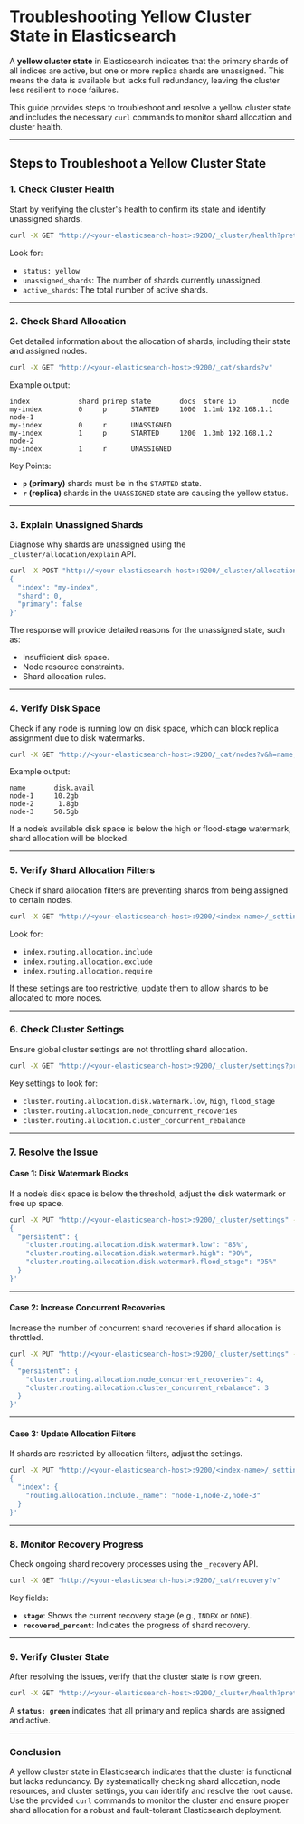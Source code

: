 # Troubleshooting Yellow Cluster State in Elasticsearch

A **yellow cluster state** in Elasticsearch indicates that the primary shards of all indices are active, but one or more
replica shards are unassigned. This means the data is available but lacks full redundancy, leaving the cluster less
resilient to node failures.

This guide provides steps to troubleshoot and resolve a yellow cluster state and includes the necessary `curl` commands
to monitor shard allocation and cluster health.

---

## Steps to Troubleshoot a Yellow Cluster State

### 1. **Check Cluster Health**

Start by verifying the cluster's health to confirm its state and identify unassigned shards.

```bash
curl -X GET "http://<your-elasticsearch-host>:9200/_cluster/health?pretty"
```

Look for:

- `status: yellow`
- `unassigned_shards`: The number of shards currently unassigned.
- `active_shards`: The total number of active shards.

---

### 2. **Check Shard Allocation**

Get detailed information about the allocation of shards, including their state and assigned nodes.

```bash
curl -X GET "http://<your-elasticsearch-host>:9200/_cat/shards?v"
```

Example output:

```
index            shard prirep state       docs  store ip         node
my-index         0     p      STARTED     1000  1.1mb 192.168.1.1 node-1
my-index         0     r      UNASSIGNED
my-index         1     p      STARTED     1200  1.3mb 192.168.1.2 node-2
my-index         1     r      UNASSIGNED
```

Key Points:

- **`p` (primary)** shards must be in the `STARTED` state.
- **`r` (replica)** shards in the `UNASSIGNED` state are causing the yellow status.

---

### 3. **Explain Unassigned Shards**

Diagnose why shards are unassigned using the `_cluster/allocation/explain` API.

```bash
curl -X POST "http://<your-elasticsearch-host>:9200/_cluster/allocation/explain?pretty" -H 'Content-Type: application/json' -d '
{
  "index": "my-index",
  "shard": 0,
  "primary": false
}'
```

The response will provide detailed reasons for the unassigned state, such as:

- Insufficient disk space.
- Node resource constraints.
- Shard allocation rules.

---

### 4. **Verify Disk Space**

Check if any node is running low on disk space, which can block replica assignment due to disk watermarks.

```bash
curl -X GET "http://<your-elasticsearch-host>:9200/_cat/nodes?v&h=name,disk.avail"
```

Example output:

```
name       disk.avail
node-1     10.2gb
node-2      1.8gb
node-3     50.5gb
```

If a node’s available disk space is below the high or flood-stage watermark, shard allocation will be blocked.

---

### 5. **Verify Shard Allocation Filters**

Check if shard allocation filters are preventing shards from being assigned to certain nodes.

```bash
curl -X GET "http://<your-elasticsearch-host>:9200/<index-name>/_settings?pretty"
```

Look for:

- `index.routing.allocation.include`
- `index.routing.allocation.exclude`
- `index.routing.allocation.require`

If these settings are too restrictive, update them to allow shards to be allocated to more nodes.

---

### 6. **Check Cluster Settings**

Ensure global cluster settings are not throttling shard allocation.

```bash
curl -X GET "http://<your-elasticsearch-host>:9200/_cluster/settings?pretty"
```

Key settings to look for:

- `cluster.routing.allocation.disk.watermark.low`, `high`, `flood_stage`
- `cluster.routing.allocation.node_concurrent_recoveries`
- `cluster.routing.allocation.cluster_concurrent_rebalance`

---

### 7. **Resolve the Issue**

#### Case 1: Disk Watermark Blocks

If a node’s disk space is below the threshold, adjust the disk watermark or free up space.

```bash
curl -X PUT "http://<your-elasticsearch-host>:9200/_cluster/settings" -H 'Content-Type: application/json' -d '
{
  "persistent": {
    "cluster.routing.allocation.disk.watermark.low": "85%",
    "cluster.routing.allocation.disk.watermark.high": "90%",
    "cluster.routing.allocation.disk.watermark.flood_stage": "95%"
  }
}'
```

---

#### Case 2: Increase Concurrent Recoveries

Increase the number of concurrent shard recoveries if shard allocation is throttled.

```bash
curl -X PUT "http://<your-elasticsearch-host>:9200/_cluster/settings" -H 'Content-Type: application/json' -d '
{
  "persistent": {
    "cluster.routing.allocation.node_concurrent_recoveries": 4,
    "cluster.routing.allocation.cluster_concurrent_rebalance": 3
  }
}'
```

---

#### Case 3: Update Allocation Filters

If shards are restricted by allocation filters, adjust the settings.

```bash
curl -X PUT "http://<your-elasticsearch-host>:9200/<index-name>/_settings" -H 'Content-Type: application/json' -d '
{
  "index": {
    "routing.allocation.include._name": "node-1,node-2,node-3"
  }
}'
```

---

### 8. **Monitor Recovery Progress**

Check ongoing shard recovery processes using the `_recovery` API.

```bash
curl -X GET "http://<your-elasticsearch-host>:9200/_cat/recovery?v"
```

Key fields:

- **`stage`**: Shows the current recovery stage (e.g., `INDEX` or `DONE`).
- **`recovered_percent`**: Indicates the progress of shard recovery.

---

### 9. **Verify Cluster State**

After resolving the issues, verify that the cluster state is now green.

```bash
curl -X GET "http://<your-elasticsearch-host>:9200/_cluster/health?pretty"
```

A **`status: green`** indicates that all primary and replica shards are assigned and active.

---

### Conclusion

A yellow cluster state in Elasticsearch indicates that the cluster is functional but lacks redundancy. By systematically
checking shard allocation, node resources, and cluster settings, you can identify and resolve the root cause. Use the
provided `curl` commands to monitor the cluster and ensure proper shard allocation for a robust and fault-tolerant
Elasticsearch deployment.